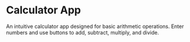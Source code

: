 # Calculator App

An intuitive calculator app designed for basic arithmetic operations. Enter numbers and use buttons to add, subtract, multiply, and divide.
